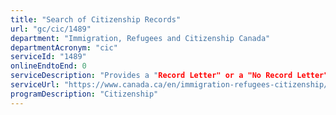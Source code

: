 ```yaml
---
title: "Search of Citizenship Records"
url: "gc/cic/1489"
department: "Immigration, Refugees and Citizenship Canada"
departmentAcronym: "cic"
serviceId: "1489"
onlineEndtoEnd: 0
serviceDescription: "Provides a "Record Letter" or a "No Record Letter" which verifies citizenship and naturalization information.  A request can be made by an individual for a search of their own records, the records of someone for whom they have the power of attorney, or the records of someone who has been deceased for 20 or more years."
serviceUrl: "https://www.canada.ca/en/immigration-refugees-citizenship/services/canadian-citizenship/proof-citizenship/search-records.html"
programDescription: "Citizenship"
---
```

